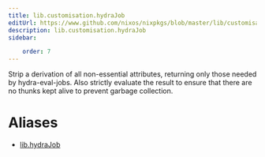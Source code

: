 ```yaml
---
title: lib.customisation.hydraJob
editUrl: https://www.github.com/nixos/nixpkgs/blob/master/lib/customisation.nix#L239C14
description: lib.customisation.hydraJob
sidebar:

    order: 7
---
```


Strip a derivation of all non-essential attributes, returning
only those needed by hydra-eval-jobs. Also strictly evaluate the
result to ensure that there are no thunks kept alive to prevent
garbage collection.


# Aliases

- [lib.hydraJob](/nix-doc-comments/reference/lib/lib-hydraJob)


